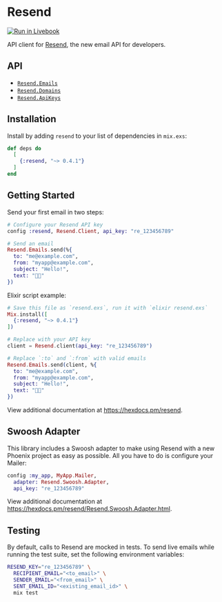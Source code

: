 # Resend

[![Run in Livebook](https://livebook.dev/badge/v1/black.svg)](https://livebook.dev/run?url=https%3A%2F%2Fraw.githubusercontent.com%2Felixir-saas%2Fresend-elixir%2Fmain%2Fresend_elixir.livemd)

API client for [Resend](https://resend.com/), the new email API for developers.

## API

* [`Resend.Emails`](https://hexdocs.pm/resend/Resend.Emails.html)
* [`Resend.Domains`](https://hexdocs.pm/resend/Resend.Domains.html)
* [`Resend.ApiKeys`](https://hexdocs.pm/resend/Resend.ApiKeys.html)

## Installation

Install by adding `resend` to your list of dependencies in `mix.exs`:

```elixir
def deps do
  [
    {:resend, "~> 0.4.1"}
  ]
end
```

## Getting Started

Send your first email in two steps:

```ex
# Configure your Resend API key
config :resend, Resend.Client, api_key: "re_123456789"
```

```ex
# Send an email
Resend.Emails.send(%{
  to: "me@example.com",
  from: "myapp@example.com",
  subject: "Hello!",
  text: "👋🏻"
})
```

Elixir script example:

```ex
# Save this file as `resend.exs`, run it with `elixir resend.exs`
Mix.install([
  {:resend, "~> 0.4.1"}
])

# Replace with your API key
client = Resend.client(api_key: "re_123456789")

# Replace `:to` and `:from` with valid emails
Resend.Emails.send(client, %{
  to: "me@example.com",
  from: "myapp@example.com",
  subject: "Hello!",
  text: "👋🏻"
})
```

View additional documentation at <https://hexdocs.pm/resend>.

## Swoosh Adapter

This library includes a Swoosh adapter to make using Resend with a new Phoenix project as easy as
possible. All you have to do is configure your Mailer:

```ex
config :my_app, MyApp.Mailer,
  adapter: Resend.Swoosh.Adapter,
  api_key: "re_123456789"
```

View additional documentation at <https://hexdocs.pm/resend/Resend.Swoosh.Adapter.html>.

## Testing

By default, calls to Resend are mocked in tests. To send live emails while running
the test suite, set the following environment variables:

```sh
RESEND_KEY="re_123456789" \
  RECIPIENT_EMAIL="<to_email>" \
  SENDER_EMAIL="<from_email>" \
  SENT_EMAIL_ID="<existing_email_id>" \
  mix test
```
